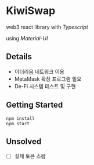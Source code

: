 # KiwiSwap
web3 react library with *Typescript*

using *Material-UI*

## Details
- 이더리움 네트워크 이용
- MetaMask 확장 프로그램 필요
- De-Fi 시스템 테스트 및 구현

## Getting Started
```
npm install
npm start
```

## Unsolved
- [ ] 실제 토큰 스왑 
